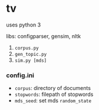 tv
==
uses python 3

libs: configparser, gensim, nltk

1. `corpus.py`
2. `gen_topic.py`
3. `sim.py [mds]`

### config.ini ###
* `corpus`: directory of documents
* `stopwords`: filepath of stopwords
* `mds_seed`: set mds `random_state`
